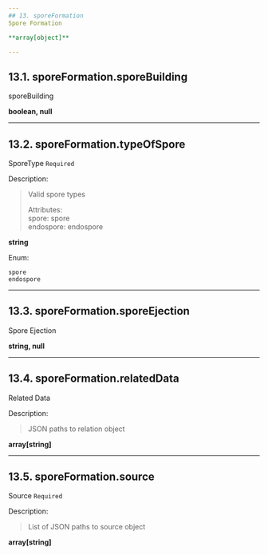 ```yaml
---
## 13. sporeFormation
Spore Formation  

**array[object]**

---
```

## 13.1. sporeFormation.sporeBuilding
sporeBuilding  

**boolean, null**

---
## 13.2. sporeFormation.typeOfSpore
SporeType  `Required`

Description:
> Valid spore types  
>
> Attributes:  
>     spore: spore  
>     endospore: endospore  

**string**

Enum:

	spore
	endospore

---
## 13.3. sporeFormation.sporeEjection
Spore Ejection  

**string, null**

---
## 13.4. sporeFormation.relatedData
Related Data  

Description:
> JSON paths to relation object  

**array[string]**

---
## 13.5. sporeFormation.source
Source  `Required`

Description:
> List of JSON paths to source object  

**array[string]**
